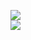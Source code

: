 [![](https://img.shields.io/badge/Made%20With-Github%20Spray-lightgrey.svg?style=for-the-badge&logo=github)](https://github.com/Annihil/github-spray#20825)  
[![](https://i.imgur.com/2DrTn0Z.gif)](https://github.com/Annihil/github-spray)